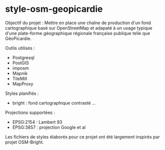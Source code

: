 style-osm-geopicardie
=====================

Objectif du projet :
Mettre en place une chaîne de production d'un fond cartographique basé sur 
OpenStreetMap et adapaté à un usage typique d'une plate-forme géographique 
régionale française publique telle que GéoPicardie.

Outils utilisés :
* Postgresql
* PostGIS
* imposm
* Mapnik
* TileMill
* MapProxy

Styles planifiés :
* bright : fond cartographique contrasté
...

Projections supportées :
- EPSG:2154 : Lambert 93
- EPSG:3857 : projection Google et al


Les fichiers de styles élaborés pour ce projet ont été largement inspirés par 
projet OSM-Bright.